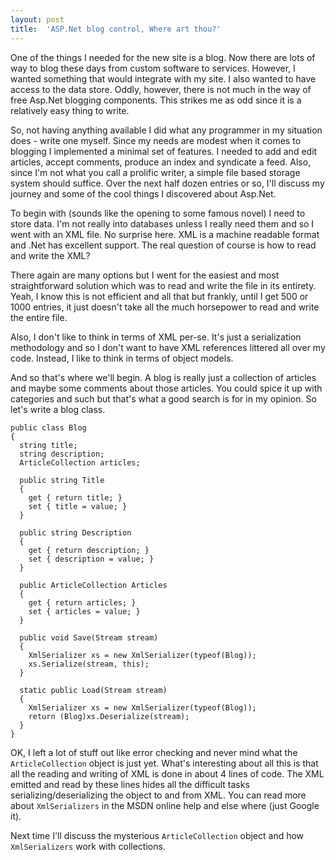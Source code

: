 ```yaml
---
layout: post  
title:  'ASP.Net blog control, Where art thou?'
---
```

One of the things I needed for the new site is a blog. Now there are lots of way to blog these days from custom software to services. However, I wanted something that would integrate with my site. I also wanted to have access to the data store. Oddly, however, there is not much in the way of free Asp.Net blogging components. This strikes me as odd since it is a relatively easy thing to write.

So, not having anything available I did what any programmer in my situation does - write one myself. Since my needs are modest when it comes to blogging I implemented a minimal set of features. I needed to add and edit articles, accept comments, produce an index and syndicate a feed. Also, since I'm not what you call a prolific writer, a simple file based storage system should suffice. Over the next half dozen entries or so, I'll discuss my journey and some of the cool things I discovered about Asp.Net.

To begin with (sounds like the opening to some famous novel) I need to store data. I'm not really into databases unless I really need them and so I went with an XML file. No surprise here. XML is a machine readable format and .Net has excellent support. The real question of course is how to read and write the XML?

There again are many options but I went for the easiest and most straightforward solution which was to read and write the file in its entirety. Yeah, I know this is not efficient and all that but frankly, until I get 500 or 1000 entries, it just doesn't take all the much horsepower to read and write the entire file.

Also, I don't like to think in terms of XML per-se. It's just a serialization methodology and so I don't want to have XML references littered all over my code. Instead, I like to think in terms of object models.

And so that's where we'll begin. A blog is really just a collection of articles and maybe some comments about those articles. You could spice it up with categories and such but that's what a good search is for in my opinion. So let's write a blog class.
    
    public class Blog  
    {  
      string title;  
      string description;  
      ArticleCollection articles;
    
      public string Title  
      {  
        get { return title; }  
        set { title = value; }  
      }
    
      public string Description  
      {  
        get { return description; }  
        set { description = value; }  
      }
    
      public ArticleCollection Articles  
      {  
        get { return articles; }  
        set { articles = value; }  
      }
    
      public void Save(Stream stream)  
      {  
        XmlSerializer xs = new XmlSerializer(typeof(Blog));  
        xs.Serialize(stream, this);  
      }
    
      static public Load(Stream stream)  
      {  
        XmlSerializer xs = new XmlSerializer(typeof(Blog));  
        return (Blog)xs.Deserialize(stream);  
      }   
    }

OK, I left a lot of stuff out like error checking and never mind what the `ArticleCollection` object is just yet. What's interesting about all this is that all the reading and writing of XML is done in about 4 lines of code. The XML emitted and read by these lines hides all the difficult tasks serializing/deserializing the object to and from XML. You can read more about `XmlSerializers` in the MSDN online help and else where (just Google it). 

Next time I'll discuss the mysterious `ArticleCollection` object and how `XmlSerializers` work with collections.
